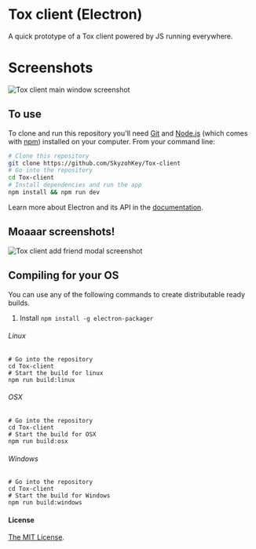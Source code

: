 # Tox client (Electron)
A quick prototype of a Tox client powered by JS running everywhere.

# Screenshots
![Tox client main window screenshot](http://i.imgur.com/y0Jea5J.png)

## To use

To clone and run this repository you'll need [Git](https://git-scm.com) and [Node.js](https://nodejs.org/en/download/) (which comes with [npm](http://npmjs.com)) installed on your computer. From your command line:

```bash
# Clone this repository
git clone https://github.com/SkyzohKey/Tox-client
# Go into the repository
cd Tox-client
# Install dependencies and run the app
npm install && npm run dev
```

Learn more about Electron and its API in the [documentation](http://electron.atom.io/docs/latest).

## Moaaar screenshots!
![Tox client add friend modal screenshot](http://i.imgur.com/csbDNWd.png)

## Compiling for your OS
You can use any of the following commands to create distributable ready builds.

1. Install `npm install -g electron-packager`

###### Linux
```shell
# Go into the repository
cd Tox-client
# Start the build for linux
npm run build:linux
```

###### OSX
```shell
# Go into the repository
cd Tox-client
# Start the build for OSX
npm run build:osx
```

###### Windows
```shell
# Go into the repository
cd Tox-client
# Start the build for Windows
npm run build:windows
```

#### License
[The MIT License](LICENSE.md).
